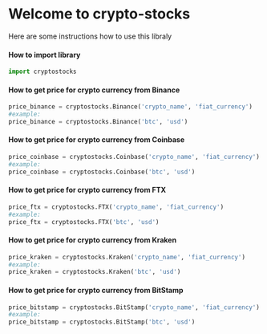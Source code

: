 # Welcome to crypto-stocks

Here are some instructions how to use this libraly

#### How to import library

```python
import cryptostocks
```

#### How to get price for crypto currency from Binance

```python
price_binance = cryptostocks.Binance('crypto_name', 'fiat_currency')
#example:
price_binance = cryptostocks.Binance('btc', 'usd')
```

#### How to get price for crypto currency from Coinbase

```python
price_coinbase = cryptostocks.Coinbase('crypto_name', 'fiat_currency')
#example:
price_coinbase = cryptostocks.Coinbase('btc', 'usd')
```

#### How to get price for crypto currency from FTX

```python
price_ftx = cryptostocks.FTX('crypto_name', 'fiat_currency')
#example:
price_ftx = cryptostocks.FTX('btc', 'usd')
```

#### How to get price for crypto currency from Kraken

```python
price_kraken = cryptostocks.Kraken('crypto_name', 'fiat_currency')
#example:
price_kraken = cryptostocks.Kraken('btc', 'usd')
```

#### How to get price for crypto currency from BitStamp

```python
price_bitstamp = cryptostocks.BitStamp('crypto_name', 'fiat_currency')
#example:
price_bitstamp = cryptostocks.BitStamp('btc', 'usd')
```
